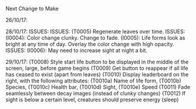 Next Change to Make

26/10/17: 
    <!-- (T0001) When herbie dies, slowly decay instead of disapper. (Completed 27/10/17) -->

28/10/17:
    <!-- (T0002) Create generic die function. (Completed 29/10/17) -->
    <!-- (T0003) Create generic decay function. (Completed 29/10/17) -->
        ISSUES:
        <!-- (I0001): Above 2 functions fail with more than one of each species (causing crash) (29/10/17) -->
        <!-- (I0002): While lifeform decays, all of same species (under index of the decaying) freeze and resume movement once the decaying is removed. (29/10/17) -->
    <!-- (T0004) Generate different speeds amoungst creatures upon generation. (29/10/17) -->
        ISSUES:
            <!-- (I0003): When a creature aproaches it's prey, if the distance is not divisible by the creature's speed, it will never reach it. (29/10/17) -->
    (T0005) Regenerate leaves over time.
    <!-- (T0006) Background colour change according to time passed (to simulate day and night). (29/10/17) -->
        ISSUES:
            (I0004): Color change clunky. Change to fade.
            (I0005): Life forms look as bright at any time of day. Overlay the color change with high opacity.
    <!-- (T0007) Adjust sight capability to time of day. (29/10/17) -->
        ISSUES:
            (I0006): May need to increase sight at night a bit.

29/10/17:
    (T0008) Style start life button to be displayed in the middle of the screen, large, before game begins
    (T0009) Get button to reappear if all life has ceased to exist (apart from leaves)
    (T0010) Display leaderboard on the right, with the following attributes:
        (T0010a) Name of life form,
        (T0010b) Species,
        (T0010c) Health bar,
        (T0010d) Sight,
        (T0010e) Speed
    (T0011) Fade seamlessly between decay images (instead of clunky changes)
    (T0012) If sight is below a certain level, creatures should preserve energy (sleep)